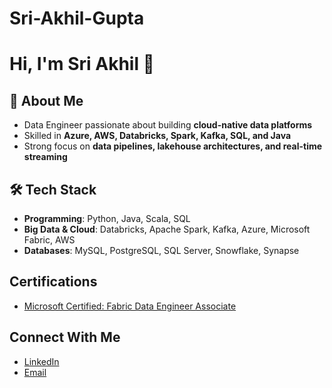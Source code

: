 # Sri-Akhil-Gupta

# Hi, I'm Sri Akhil 👋  

## 🚀 About Me
- Data Engineer passionate about building **cloud-native data platforms**  
- Skilled in **Azure, AWS, Databricks, Spark, Kafka, SQL, and Java**  
- Strong focus on **data pipelines, lakehouse architectures, and real-time streaming**  

## 🛠️ Tech Stack
- **Programming**: Python, Java, Scala, SQL  
- **Big Data & Cloud**: Databricks, Apache Spark, Kafka, Azure, Microsoft Fabric, AWS 
- **Databases**: MySQL, PostgreSQL, SQL Server, Snowflake, Synapse  

## Certifications
- [Microsoft Certified: Fabric Data Engineer Associate](https://learn.microsoft.com/en-us/users/sriakhilguptathatikonda-0390/transcript/d5gg4bl06gyz8qp)

## Connect With Me
- [LinkedIn](www.linkedin.com/in/sri-akhil-gupta-thatikonda-255a12151)  
- [Email](sriakhilgupta09@gmail.com)  
